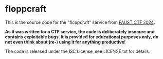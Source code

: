 floppcraft
==========

This is the source code for the "floppcraft" service from [FAUST CTF 2024](https://2024.faustctf.net).

**As it was written for a CTF service, the code is deliberately insecure and contains exploitable bugs. It
is provided for educational purposes only, do not even think about (re-) using it for anything productive!**

The code is released under the ISC License, see LICENSE.txt for details.
